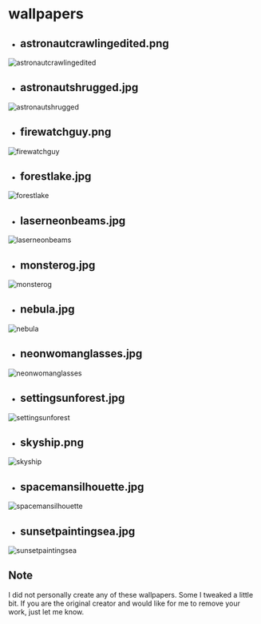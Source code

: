 # wallpapers


- ## astronautcrawlingedited.png
![astronautcrawlingedited](https://github.com/turing753/wallpapers/blob/master/astronautcrawlingedited.png)


- ## astronautshrugged.jpg 
![astronautshrugged](https://github.com/turing753/wallpapers/blob/master/astronautshrugged.jpg)


- ## firewatchguy.png
![firewatchguy](https://github.com/turing753/wallpapers/blob/master/firewatchguy.png)


- ## forestlake.jpg
![forestlake](https://github.com/turing753/wallpapers/blob/master/forestlake.jpg)


- ## laserneonbeams.jpg
![laserneonbeams](https://github.com/turing753/wallpapers/blob/master/laserneonbeams.jpg)


- ## monsterog.jpg
![monsterog](https://github.com/turing753/wallpapers/blob/master/monsterog.jpg)


- ## nebula.jpg
![nebula](https://github.com/turing753/wallpapers/blob/master/nebula.jpg)


- ## neonwomanglasses.jpg
![neonwomanglasses](https://github.com/turing753/wallpapers/blob/master/neonwomanglasses.jpg)


- ## settingsunforest.jpg
![settingsunforest](https://github.com/turing753/wallpapers/blob/master/settingsunforest.jpg)


- ## skyship.png
![skyship](https://github.com/turing753/wallpapers/blob/master/skyship.jpg)


- ## spacemansilhouette.jpg
![spacemansilhouette](https://github.com/turing753/wallpapers/blob/master/spacemansilhouette.jpg)


- ## sunsetpaintingsea.jpg
![sunsetpaintingsea](https://github.com/turing753/wallpapers/blob/master/sunsetpaintingsea.jpg)

## Note
I did not personally create any of these wallpapers. Some I tweaked a little bit. If you are the original creator and would like for me to remove your work, just let me know.
